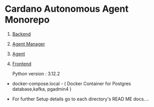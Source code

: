 Cardano Autonomous Agent Monorepo
============

1. [Backend](autonomous-agents-api/)
2. [Agent Manager](autonomous-agent-manager/)
3. [Agent](autonomous-agent/)
4. [Frontend](./automonous_agent_frontend/)



   Python version : 3.12.2 

- docker-compose.local - ( Docker Container for Postgres database,kafka, pgadmin4 ) 

- For further Setup details go to each directory's READ ME docs....
